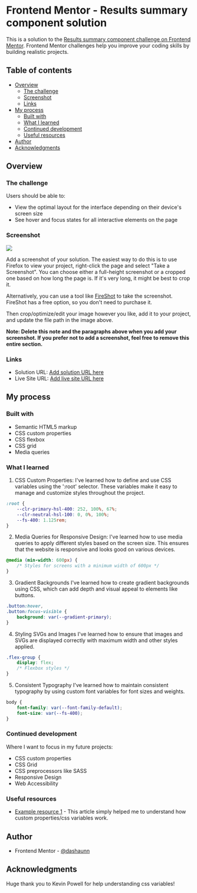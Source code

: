 # Frontend Mentor - Results summary component solution

This is a solution to the [Results summary component challenge on Frontend Mentor](https://www.frontendmentor.io/challenges/results-summary-component-CE_K6s0maV). Frontend Mentor challenges help you improve your coding skills by building realistic projects. 

## Table of contents

- [Overview](#overview)
  - [The challenge](#the-challenge)
  - [Screenshot](#screenshot)
  - [Links](#links)
- [My process](#my-process)
  - [Built with](#built-with)
  - [What I learned](#what-i-learned)
  - [Continued development](#continued-development)
  - [Useful resources](#useful-resources)
- [Author](#author)
- [Acknowledgments](#acknowledgments)

## Overview

### The challenge

Users should be able to:
- View the optimal layout for the interface depending on their device's screen size
- See hover and focus states for all interactive elements on the page

### Screenshot

![](./screenshot.jpg)

Add a screenshot of your solution. The easiest way to do this is to use Firefox to view your project, right-click the page and select "Take a Screenshot". You can choose either a full-height screenshot or a cropped one based on how long the page is. If it's very long, it might be best to crop it.

Alternatively, you can use a tool like [FireShot](https://getfireshot.com/) to take the screenshot. FireShot has a free option, so you don't need to purchase it. 

Then crop/optimize/edit your image however you like, add it to your project, and update the file path in the image above.

**Note: Delete this note and the paragraphs above when you add your screenshot. If you prefer not to add a screenshot, feel free to remove this entire section.**

### Links

- Solution URL: [Add solution URL here](https://your-solution-url.com)
- Live Site URL: [Add live site URL here](https://your-live-site-url.com)

## My process

### Built with

- Semantic HTML5 markup
- CSS custom properties
- CSS flexbox
- CSS grid
- Media queries

### What I learned

1. CSS Custom Properties:
I've learned how to define and use CSS variables using the ':root' selector. These variables make it easy to manage and customize styles throughout the project.
```css
:root {
    --clr-primary-hsl-400: 252, 100%, 67%;
    --clr-neutral-hsl-100: 0, 0%, 100%;
    --fs-400: 1.125rem;
}
```
2. Media Queries for Responsive Design:
I've learned how to use media queries to apply different styles based on the screen size. This ensures that the website is responsive and looks good on various devices.
```css
@media (min-width: 600px) {
    /* Styles for screens with a minimum width of 600px */
}
```
3. Gradient Backgrounds
I've learned how to create gradient backgrounds using CSS, which can add depth and visual appeal to elements like buttons.
```css
.button:hover,
.button:focus-visible {
    background: var(--gradient-primary);
}
```
4. Styling SVGs and Images
I've learned how to ensure that images and SVGs are displayed correctly with maximum width and other styles applied.
```css
.flex-group {
    display: flex;
    /* Flexbox styles */
}
```
5. Consistent Typography
I've learned how to maintain consistent typography by using custom font variables for font sizes and weights.
```css
body {
    font-family: var(--font-family-default);
    font-size: var(--fs-400);
}
```

### Continued development

Where I want to focus in my future projects:
- CSS custom properties
- CSS Grid
- CSS preprocessors like SASS
- Responsive Design
- Web Accessibility

### Useful resources

- [Example resource 1](https://developer.mozilla.org/en-US/docs/Web/CSS/--*) - This article simply helped me to understand how custom properties/css variables work.

## Author

- Frontend Mentor - [@dashaunn](https://www.frontendmentor.io/profile/dashaunn)

## Acknowledgments

Huge thank you to Kevin Powell for help understanding css variables!